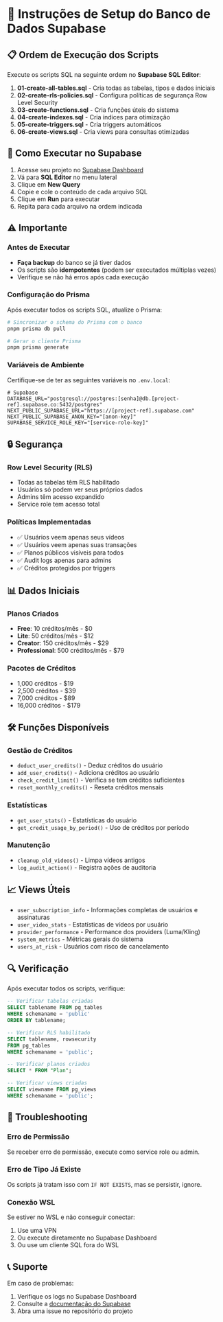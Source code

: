 # 🚀 Instruções de Setup do Banco de Dados Supabase

## 📋 Ordem de Execução dos Scripts

Execute os scripts SQL na seguinte ordem no **Supabase SQL Editor**:

1. **01-create-all-tables.sql** - Cria todas as tabelas, tipos e dados iniciais
2. **02-create-rls-policies.sql** - Configura políticas de segurança Row Level Security
3. **03-create-functions.sql** - Cria funções úteis do sistema
4. **04-create-indexes.sql** - Cria índices para otimização
5. **05-create-triggers.sql** - Cria triggers automáticos
6. **06-create-views.sql** - Cria views para consultas otimizadas

## 🔧 Como Executar no Supabase

1. Acesse seu projeto no [Supabase Dashboard](https://app.supabase.com)
2. Vá para **SQL Editor** no menu lateral
3. Clique em **New Query**
4. Copie e cole o conteúdo de cada arquivo SQL
5. Clique em **Run** para executar
6. Repita para cada arquivo na ordem indicada

## ⚠️ Importante

### Antes de Executar
- **Faça backup** do banco se já tiver dados
- Os scripts são **idempotentes** (podem ser executados múltiplas vezes)
- Verifique se não há erros após cada execução

### Configuração do Prisma
Após executar todos os scripts SQL, atualize o Prisma:

```bash
# Sincronizar o schema do Prisma com o banco
pnpm prisma db pull

# Gerar o cliente Prisma
pnpm prisma generate
```

### Variáveis de Ambiente
Certifique-se de ter as seguintes variáveis no `.env.local`:

```env
# Supabase
DATABASE_URL="postgresql://postgres:[senha]@db.[project-ref].supabase.co:5432/postgres"
NEXT_PUBLIC_SUPABASE_URL="https://[project-ref].supabase.com"
NEXT_PUBLIC_SUPABASE_ANON_KEY="[anon-key]"
SUPABASE_SERVICE_ROLE_KEY="[service-role-key]"
```

## 🔒 Segurança

### Row Level Security (RLS)
- Todas as tabelas têm RLS habilitado
- Usuários só podem ver seus próprios dados
- Admins têm acesso expandido
- Service role tem acesso total

### Políticas Implementadas
- ✅ Usuários veem apenas seus vídeos
- ✅ Usuários veem apenas suas transações
- ✅ Planos públicos visíveis para todos
- ✅ Audit logs apenas para admins
- ✅ Créditos protegidos por triggers

## 📊 Dados Iniciais

### Planos Criados
- **Free**: 10 créditos/mês - $0
- **Lite**: 50 créditos/mês - $12
- **Creator**: 150 créditos/mês - $29
- **Professional**: 500 créditos/mês - $79

### Pacotes de Créditos
- 1,000 créditos - $19
- 2,500 créditos - $39
- 7,000 créditos - $89
- 16,000 créditos - $179

## 🛠️ Funções Disponíveis

### Gestão de Créditos
- `deduct_user_credits()` - Deduz créditos do usuário
- `add_user_credits()` - Adiciona créditos ao usuário
- `check_credit_limit()` - Verifica se tem créditos suficientes
- `reset_monthly_credits()` - Reseta créditos mensais

### Estatísticas
- `get_user_stats()` - Estatísticas do usuário
- `get_credit_usage_by_period()` - Uso de créditos por período

### Manutenção
- `cleanup_old_videos()` - Limpa vídeos antigos
- `log_audit_action()` - Registra ações de auditoria

## 📈 Views Úteis

- `user_subscription_info` - Informações completas de usuários e assinaturas
- `user_video_stats` - Estatísticas de vídeos por usuário
- `provider_performance` - Performance dos providers (Luma/Kling)
- `system_metrics` - Métricas gerais do sistema
- `users_at_risk` - Usuários com risco de cancelamento

## 🔍 Verificação

Após executar todos os scripts, verifique:

```sql
-- Verificar tabelas criadas
SELECT tablename FROM pg_tables 
WHERE schemaname = 'public' 
ORDER BY tablename;

-- Verificar RLS habilitado
SELECT tablename, rowsecurity 
FROM pg_tables 
WHERE schemaname = 'public';

-- Verificar planos criados
SELECT * FROM "Plan";

-- Verificar views criadas
SELECT viewname FROM pg_views 
WHERE schemaname = 'public';
```

## 🚨 Troubleshooting

### Erro de Permissão
Se receber erro de permissão, execute como service role ou admin.

### Erro de Tipo Já Existe
Os scripts já tratam isso com `IF NOT EXISTS`, mas se persistir, ignore.

### Conexão WSL
Se estiver no WSL e não conseguir conectar:
1. Use uma VPN
2. Ou execute diretamente no Supabase Dashboard
3. Ou use um cliente SQL fora do WSL

## 📞 Suporte

Em caso de problemas:
1. Verifique os logs no Supabase Dashboard
2. Consulte a [documentação do Supabase](https://supabase.com/docs)
3. Abra uma issue no repositório do projeto
